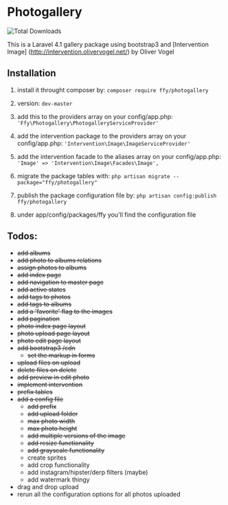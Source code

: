Photogallery
============
![Total Downloads](https://poser.pugx.org/ffy/photogallery/downloads.png) 

This is a Laravel 4.1 gallery package using bootstrap3 and [Intervention Image] (http://intervention.olivervogel.net/) by Oliver Vogel

Installation
------------
1. install it throught composer by:
``composer require ffy/photogallery``

2. version:
``dev-master``

3. add this to the providers array on your config/app.php:
``'Ffy\Photogallery\PhotogalleryServiceProvider'``

4. add the intervention package to the providers array on your config/app.php:
``'Intervention\Image\ImageServiceProvider'``

5. add the intervention facade to the aliases array on your config/app.php:
``'Image' => 'Intervention\Image\Facades\Image',``

6. migrate the package tables with:
``php artisan migrate --package="ffy/photogallery"``

7. publish the package configuration file by:
``php artisan config:publish ffy/photogallery``

8. under app/config/packages/ffy you'll find the configuration file

Todos:
-------
- ~~add albums~~
- ~~add photo to albums relations~~
- ~~assign photos to albums~~
- ~~add index page~~
- ~~add navigation to master page~~
- ~~add active states~~
- ~~add tags to photos~~
- ~~add tags to albums~~
- ~~add a 'favorite' flag to the images~~
- ~~add pagination~~
- ~~photo index page layout~~
- ~~photo upload page layout~~
- ~~photo edit page layout~~
- ~~add bootstrap3 /cdn~~
  * ~~set the markup in forms~~
- ~~upload files on upload~~
- ~~delete files on delete~~
- ~~add preview in edit photo~~
- ~~implement intervention~~
- ~~prefix tables~~
- ~~add a config file~~
  * ~~add prefix~~
  * ~~add upload folder~~
  * ~~max photo width~~
  * ~~max photo height~~
  * ~~add multiple versions of the image~~
  * ~~add resize functionality~~
  * ~~add grayscale functionality~~
  * create sprites
  * add crop functionality
  * add instagram/hipster/derp filters (maybe)
  * add watermark thingy
- drag and drop upload
- rerun all the configuration options for all photos uploaded
